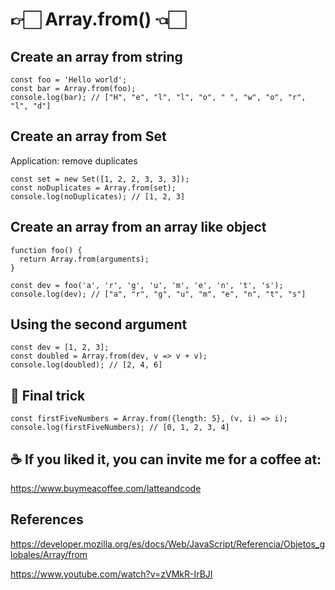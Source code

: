 # 👉🏻 Array.from() 👈🏻

## Create an array from string

```
const foo = 'Hello world';
const bar = Array.from(foo);
console.log(bar); // ["H", "e", "l", "l", "o", " ", "w", "o", "r", "l", "d"]
```

## Create an array from Set

Application: remove duplicates

```
const set = new Set([1, 2, 2, 3, 3, 3]);
const noDuplicates = Array.from(set);
console.log(noDuplicates); // [1, 2, 3]
```

## Create an array from an array like object

```
function foo() {
  return Array.from(arguments);
}

const dev = foo('a', 'r', 'g', 'u', 'm', 'e', 'n', 't', 's');
console.log(dev); // ["a", "r", "g", "u", "m", "e", "n", "t", "s"]
```

## Using the second argument

```
const dev = [1, 2, 3];
const doubled = Array.from(dev, v => v + v);
console.log(doubled); // [2, 4, 6] 
```

## 🔮 Final trick

```
const firstFiveNumbers = Array.from({length: 5}, (v, i) => i);
console.log(firstFiveNumbers); // [0, 1, 2, 3, 4]
```

## ☕️ If you liked it, you can invite me for a coffee at:

https://www.buymeacoffee.com/latteandcode

## References

https://developer.mozilla.org/es/docs/Web/JavaScript/Referencia/Objetos_globales/Array/from

https://www.youtube.com/watch?v=zVMkR-IrBJI